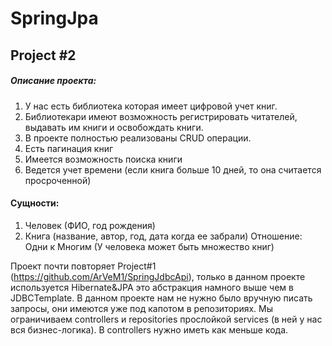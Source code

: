 # SpringJpa
## Project #2
##### Описание проекта:
  1) У нас есть библиотека которая имеет цифровой учет книг.
  2) Библиотекари имеют возможность регистрировать читателей, выдавать им книги и освобождать книги.
  3) В проекте полностью реализованы CRUD операции.
  4) Есть пагинация книг
  5) Имеется возможность поиска книги
  6) Ведется учет времени (если книга больше 10 дней, то она считается просроченной)
	
#### Сущности:
  1) Человек (ФИО, год рождения)
  2) Книга (название, автор, год, дата когда ее забрали) Отношение: Одни к Многим (У человека может быть множество книг)
	
Проект почти повторяет Project#1 (https://github.com/ArVeM1/SpringJdbcApi), только в данном проекте используется Hibernate&JPA это абстракция 
намного выше чем в JDBCTemplate. В данном проекте нам не нужно было вручную писать запросы, они имеются уже под капотом в репозиториях. Мы ограничиваем controllers
и repositories прослойкой services (в ней у нас вся бизнес-логика). В controllers нужно иметь как меньше кода.
